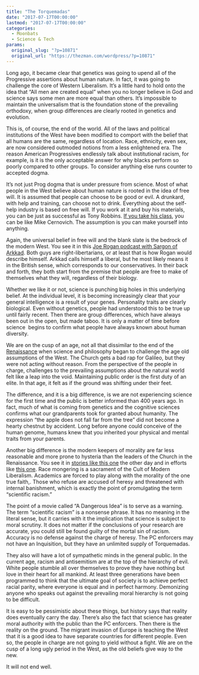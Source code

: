 ```yaml
---
title: "The Torquemadas"
date: "2017-07-17T00:00:00"
lastmod: "2017-07-17T00:00:00"
categories:
  - Moonbats
  - Science & Tech
params:
  original_slug: "?p=10871"
  original_url: "https://thezman.com/wordpress/?p=10871"
---
```


Long ago, it became clear that genetics was going to upend all of the
Progressive assertions about human nature. In fact, it was going to
challenge the core of Western Liberalism. It’s a little hard to hold
onto the idea that “All men are created equal” when you no longer
believe in God and science says some men are more equal than others.
It’s impossible to maintain the universalism that is the foundation
stone of the prevailing orthodoxy, when group differences are clearly
rooted in genetics and evolution.

This is, of course, the end of the world. All of the laws and political
institutions of the West have been modified to comport with the belief
that all humans are the same, regardless of location. Race, ethnicity,
even sex, are now considered outmoded notions from a less enlightened
era. The reason American Progressives endlessly talk about institutional
racism, for example, is it is the only acceptable answer for why blacks
perform so poorly compared to other groups. To consider anything else
runs counter to accepted dogma.

It’s not just Prog dogma that is under pressure from science. Most of
what people in the West believe about human nature is rooted in the idea
of free will. It is assumed that people can choose to be good or evil. A
drunkard, with help and training, can choose not to drink. Everything
about the self-help industry is based on free will. If you work at it
and buy his materials, you can be just as successful as Tony Robbins.
<a href="https://www.youtube.com/watch?v=LsiO16zcV_E" rel="noopener"
target="_blank">If you take his class</a>, you can be like Mike
Cernovich. The assumption is you can make yourself into anything.

Again, the universal belief in free will and the blank slate is the
bedrock of the modern West. You see it in this
<a href="https://www.youtube.com/watch?v=xrBCsLsSD2E" rel="noopener"
target="_blank">Joe Rogan podcast with Sargon of Arkkad</a>. Both guys
are right-libertarians, or at least that is how Rogan would describe
himself. Arkkad calls himself a liberal, but he most likely means it in
the British sense, which corresponds to our conservatives. In their back
and forth, they both start from the premise that people are free to make
of themselves what they will, regardless of their biology.

Whether we like it or not, science is punching big holes in this
underlying belief. At the individual level, it is becoming increasingly
clear that your general intelligence is a result of your genes.
Personality traits are clearly biological. Even without genetics, people
had understood this to be true up until fairly recent. Then there are
group differences, which have always been out in the open, but made
taboo. It is only a matter of time before science  begins to confirm
what people have always known about human diversity.

We are on the cusp of an age, not all that dissimilar to the end of the
[Renaissance](https://en.wikipedia.org/wiki/Renaissance "Renaissance")
when science and philosophy began to challenge the age old assumptions
of the West. The Church gets a bad rap for Galileo, but they were not
acting without reason. From the perspective of the people in charge,
challenges to the prevailing assumptions about the natural world felt
like a leap into the void. Maintaining public order is the first duty of
an elite. In that age, it felt as if the ground was shifting under their
feet.

The difference, and it is a big difference, is we are not experiencing
science for the first time and the public is better informed than 400
years ago. In fact, much of what is coming from genetics and the
cognitive sciences confirms what our grandparents took for granted about
humanity. The expression “the apple does not fall far from the tree” did
not become a hearty chestnut by accident. Long before anyone could
conceive of the human genome, humans knew that you inherited your
physical and mental traits from your parents.

Another big difference is the modern keepers of morality are far less
reasonable and more prone to hysteria than the leaders of the Church in
the Renaissance. You see it in <a
href="http://www.chronicle.com/article/Medievalists-Recoiling-From/240666"
rel="noopener" target="_blank">stories like this one</a> the other day
and in efforts like
<a href="http://adangerousideafilm.com/#synopsis" rel="noopener"
target="_blank">this one</a>. Race mongering is a sacrament of the Cult
of Modern Liberalism. Academics are forced to play along with the
morality of the one true faith,. Those who refuse are accused of heresy
and threatened with internal banishment, which is exactly the point of
promulgating the term “scientific racism.”

The point of a movie called “A Dangerous Idea” is to serve as a warning.
The term “scientific racism” is a nonsense phrase. It has no meaning in
the literal sense, but it carries with it the implication that science
is subject to moral scrutiny. It does not matter if the conclusions of
your research are accurate, you could still be found guilty of the
mortal sin of racism. Accuracy is no defense against the charge of
heresy. The PC enforcers may not have an Inquisition, but they have an
unlimited supply of Torquemadas.

They also will have a lot of sympathetic minds in the general public. In
the current age, racism and antisemitism are at the top of the hierarchy
of evil. White people stumble all over themselves to prove they have
nothing but love in their heart for all mankind. At least three
generations have been programmed to think that the ultimate goal of
society is to achieve perfect racial parity, where everyone is equal and
in perfect harmony. Demonizing anyone who speaks out against the
prevailing moral hierarchy is not going to be difficult.

It is easy to be pessimistic about these things, but history says that
reality does eventually carry the day. There’s also the fact that
science has greater moral authority with the public than the PC
enforcers. Then there is the reality on the ground. The migrant invasion
of Europe is teaching the West that it is a good idea to have separate
countries for different people. Even so, the people in charge are not
going to yield without a fight. We are on the cusp of a long ugly period
in the West, as the old beliefs give way to the new.

It will not end well.
